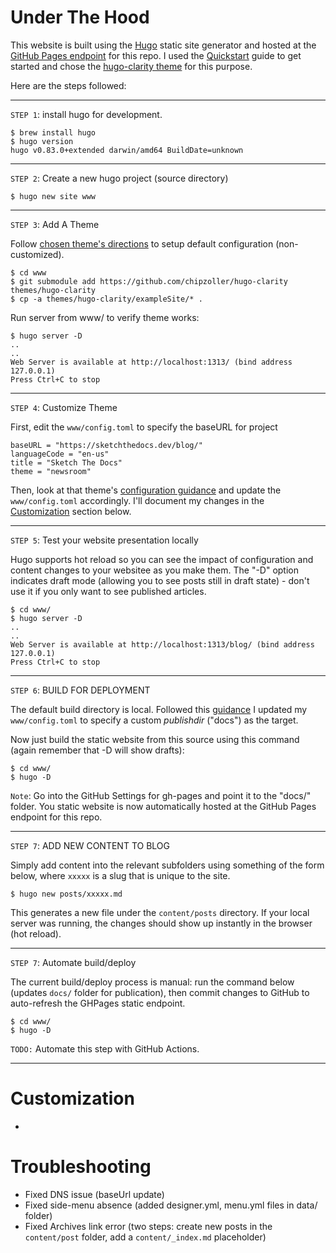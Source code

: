 # Under The Hood

This website is built using the [Hugo](https://gohugo.io) static site generator and hosted at the [GitHub Pages endpoint](http://sketchthedocs.dev/blog) for this repo. I used the [Quickstart](https://gohugo.io/getting-started/quick-start/) guide to get started and chose the [hugo-clarity theme](https://github.com/chipzoller/hugo-clarity) for this purpose.

Here are the steps followed:

---

`STEP 1`:  install hugo for development.

```
$ brew install hugo
$ hugo version
hugo v0.83.0+extended darwin/amd64 BuildDate=unknown
```
---

`STEP 2`: Create a new hugo project (source directory)

```
$ hugo new site www
```

---


`STEP 3`: Add A Theme

Follow [chosen theme's directions](https://github.com/chipzoller/hugo-clarity#getting-up-and-running) to setup default configuration (non-customized). 

```
$ cd www
$ git submodule add https://github.com/chipzoller/hugo-clarity themes/hugo-clarity
$ cp -a themes/hugo-clarity/exampleSite/* .
```

Run server from www/ to verify theme works:

```
$ hugo server -D
..
..
Web Server is available at http://localhost:1313/ (bind address 127.0.0.1)
Press Ctrl+C to stop
```

---

`STEP 4`: Customize Theme

First, edit the `www/config.toml` to specify the baseURL for project

```
baseURL = "https://sketchthedocs.dev/blog/"
languageCode = "en-us"
title = "Sketch The Docs"
theme = "newsroom"
```

Then, look at that theme's [configuration guidance](https://github.com/chipzoller/hugo-clarity#configuration) and update the `www/config.toml` accordingly. I'll document my changes in the [Customization](#Customization) section below.

---

`STEP 5`: Test your website presentation locally

Hugo supports hot reload so you can see the impact of configuration and content changes to your websitee as you make them. The "-D" option indicates draft mode (allowing you to see posts still in draft state) - don't use it if you only want to see published articles.

```
$ cd www/
$ hugo server -D
..
..
Web Server is available at http://localhost:1313/blog/ (bind address 127.0.0.1)
Press Ctrl+C to stop
```

---
`STEP 6`: BUILD FOR DEPLOYMENT

The default build directory is local.
Followed this [guidance](https://gohugo.io/getting-started/quick-start/) I updated my `www/config.toml` to specify a custom _publishdir_ ("docs") as the target.

Now just build the static website from this source using this command (again remember that -D will show drafts):

```
$ cd www/
$ hugo -D
```
 
`Note`: Go into the GitHub Settings for gh-pages and point it to the "docs/" folder. You static website is now automatically hosted at the GitHub Pages endpoint for this repo.

---
`STEP 7`: ADD NEW CONTENT TO BLOG

Simply add content into the relevant subfolders using something of the form below, where `xxxxx` is a slug that is unique to the site.

```
$ hugo new posts/xxxxx.md
```

This generates a new file under the `content/posts` directory. If your local server was running, the changes should show up instantly in the browser (hot reload).

---
`STEP 7`:  Automate build/deploy

The current build/deploy process is manual: run the command below (updates `docs/` folder for publication), then commit changes to GitHub to auto-refresh the GHPages static endpoint.

```
$ cd www/
$ hugo -D
```

`TODO:` Automate this step with GitHub Actions.

---

# Customization

 * 



# Troubleshooting

 - Fixed DNS issue (baseUrl update)
 - Fixed side-menu absence (added designer.yml, menu.yml files in data/ folder)
 - Fixed Archives link error (two steps: create new posts in the `content/post` folder, add a `content/_index.md` placeholder)
